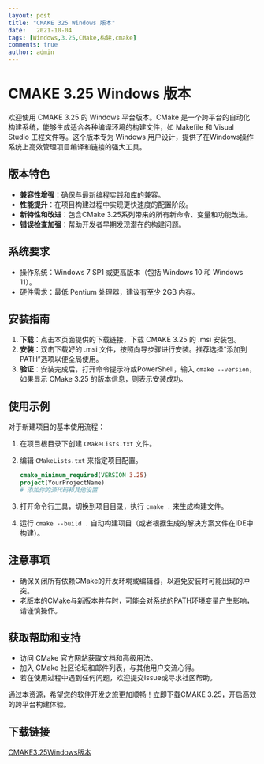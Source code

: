```yaml
---
layout: post
title: "CMAKE 325 Windows 版本"
date:   2021-10-04
tags: [Windows,3.25,CMake,构建,cmake]
comments: true
author: admin
---
```

# CMAKE 3.25 Windows 版本

欢迎使用 CMAKE 3.25 的 Windows 平台版本。CMake 是一个跨平台的自动化构建系统，能够生成适合各种编译环境的构建文件，如 Makefile 和 Visual Studio 工程文件等。这个版本专为 Windows 用户设计，提供了在Windows操作系统上高效管理项目编译和链接的强大工具。

## 版本特色

- **兼容性增强**：确保与最新编程实践和库的兼容。
- **性能提升**：在项目构建过程中实现更快速度的配置阶段。
- **新特性和改进**：包含CMake 3.25系列带来的所有新命令、变量和功能改进。
- **错误检查加强**：帮助开发者早期发现潜在的构建问题。
  
## 系统要求

- 操作系统：Windows 7 SP1 或更高版本（包括 Windows 10 和 Windows 11）。
- 硬件需求：最低 Pentium 处理器，建议有至少 2GB 内存。

## 安装指南

1. **下载**：点击本页面提供的下载链接，下载 CMAKE 3.25 的 .msi 安装包。
2. **安装**：双击下载好的 .msi 文件，按照向导步骤进行安装。推荐选择“添加到PATH”选项以便全局使用。
3. **验证**：安装完成后，打开命令提示符或PowerShell，输入 `cmake --version`，如果显示 CMake 3.25 的版本信息，则表示安装成功。

## 使用示例

对于新建项目的基本使用流程：

1. 在项目根目录下创建 `CMakeLists.txt` 文件。
2. 编辑 `CMakeLists.txt` 来指定项目配置。
   ```cmake
   cmake_minimum_required(VERSION 3.25)
   project(YourProjectName)
   # 添加你的源代码和其他设置
   ```

3. 打开命令行工具，切换到项目目录，执行 `cmake .` 来生成构建文件。
4. 运行 `cmake --build .` 自动构建项目（或者根据生成的解决方案文件在IDE中构建）。

## 注意事项

- 确保关闭所有依赖CMake的开发环境或编辑器，以避免安装时可能出现的冲突。
- 老版本的CMake与新版本并存时，可能会对系统的PATH环境变量产生影响，请谨慎操作。

## 获取帮助和支持

- 访问 CMake 官方网站获取文档和高级用法。
- 加入 CMake 社区论坛和邮件列表，与其他用户交流心得。
- 若在使用过程中遇到任何问题，欢迎提交Issue或寻求社区帮助。

通过本资源，希望您的软件开发之旅更加顺畅！立即下载CMAKE 3.25，开启高效的跨平台构建体验。

## 下载链接

[CMAKE3.25Windows版本](https://pan.quark.cn/s/d5362f0436d5)